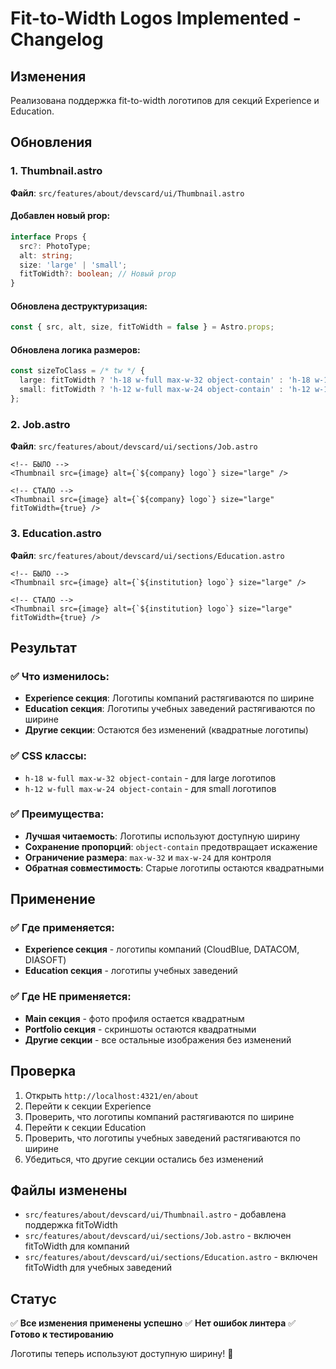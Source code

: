 # Fit-to-Width Logos Implemented - Changelog

## Изменения
Реализована поддержка fit-to-width логотипов для секций Experience и Education.

## Обновления

### 1. Thumbnail.astro
**Файл**: `src/features/about/devscard/ui/Thumbnail.astro`

#### Добавлен новый prop:
```typescript
interface Props {
  src?: PhotoType;
  alt: string;
  size: 'large' | 'small';
  fitToWidth?: boolean; // Новый prop
}
```

#### Обновлена деструктуризация:
```typescript
const { src, alt, size, fitToWidth = false } = Astro.props;
```

#### Обновлена логика размеров:
```typescript
const sizeToClass = /* tw */ {
  large: fitToWidth ? 'h-18 w-full max-w-32 object-contain' : 'h-18 w-18',
  small: fitToWidth ? 'h-12 w-full max-w-24 object-contain' : 'h-12 w-12',
};
```

### 2. Job.astro
**Файл**: `src/features/about/devscard/ui/sections/Job.astro`

```astro
<!-- БЫЛО -->
<Thumbnail src={image} alt={`${company} logo`} size="large" />

<!-- СТАЛО -->
<Thumbnail src={image} alt={`${company} logo`} size="large" fitToWidth={true} />
```

### 3. Education.astro
**Файл**: `src/features/about/devscard/ui/sections/Education.astro`

```astro
<!-- БЫЛО -->
<Thumbnail src={image} alt={`${institution} logo`} size="large" />

<!-- СТАЛО -->
<Thumbnail src={image} alt={`${institution} logo`} size="large" fitToWidth={true} />
```

## Результат

### ✅ Что изменилось:
- **Experience секция**: Логотипы компаний растягиваются по ширине
- **Education секция**: Логотипы учебных заведений растягиваются по ширине
- **Другие секции**: Остаются без изменений (квадратные логотипы)

### ✅ CSS классы:
- `h-18 w-full max-w-32 object-contain` - для large логотипов
- `h-12 w-full max-w-24 object-contain` - для small логотипов

### ✅ Преимущества:
- **Лучшая читаемость**: Логотипы используют доступную ширину
- **Сохранение пропорций**: `object-contain` предотвращает искажение
- **Ограничение размера**: `max-w-32` и `max-w-24` для контроля
- **Обратная совместимость**: Старые логотипы остаются квадратными

## Применение

### ✅ Где применяется:
- **Experience секция** - логотипы компаний (CloudBlue, DATACOM, DIASOFT)
- **Education секция** - логотипы учебных заведений

### ✅ Где НЕ применяется:
- **Main секция** - фото профиля остается квадратным
- **Portfolio секция** - скриншоты остаются квадратными
- **Другие секции** - все остальные изображения без изменений

## Проверка

1. Открыть `http://localhost:4321/en/about`
2. Перейти к секции Experience
3. Проверить, что логотипы компаний растягиваются по ширине
4. Перейти к секции Education
5. Проверить, что логотипы учебных заведений растягиваются по ширине
6. Убедиться, что другие секции остались без изменений

## Файлы изменены

- `src/features/about/devscard/ui/Thumbnail.astro` - добавлена поддержка fitToWidth
- `src/features/about/devscard/ui/sections/Job.astro` - включен fitToWidth для компаний
- `src/features/about/devscard/ui/sections/Education.astro` - включен fitToWidth для учебных заведений

## Статус

✅ **Все изменения применены успешно**
✅ **Нет ошибок линтера**
✅ **Готово к тестированию**

Логотипы теперь используют доступную ширину! 🚀
